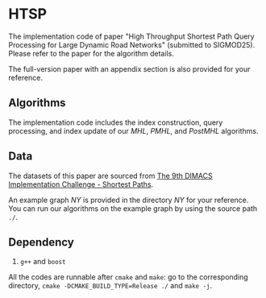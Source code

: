 # HTSP
The implementation code of paper "High Throughput Shortest Path Query Processing for Large Dynamic Road Networks" (submitted to SIGMOD25). Please refer to the paper for the algorithm details. 

The full-version paper with an appendix section is also provided for your reference.

## Algorithms

The implementation code includes the index construction, query processing, and index update of our *MHL*, *PMHL*, and *PostMHL* algorithms. 


## Data
The datasets of this paper are sourced from [The 9th DIMACS Implementation Challenge - Shortest Paths](http://users.diag.uniroma1.it/challenge9/download.shtml). 

An example graph *NY* is provided in the directory *NY* for your reference. You can run our algorithms on the example graph by using the source path `./`. 


## Dependency

1. `g++` and `boost`

All the codes are runnable after `cmake` and `make`: go to the corresponding directory, `cmake -DCMAKE_BUILD_TYPE=Release ./` and `make -j`.

